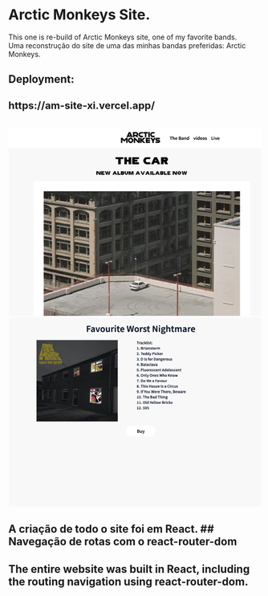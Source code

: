 # Arctic Monkeys Site.

This one is re-build of Arctic Monkeys site, one of my favorite bands.</br>
Uma reconstrução do site de uma das minhas bandas preferidas: Arctic Monkeys.

##  Deployment:
<h1 style="font-size:20px;">https://am-site-xi.vercel.app/ </h1> </br>
<img src="./public/thumb1.png" style="width: 600px; height: auto;">
<img src="./public/thumb2.png" style="width: 600px; height: auto;">

## A criação de todo o site foi em React. ## Navegação de rotas com o react-router-dom


## The entire website was built in React, including the routing navigation using react-router-dom.
